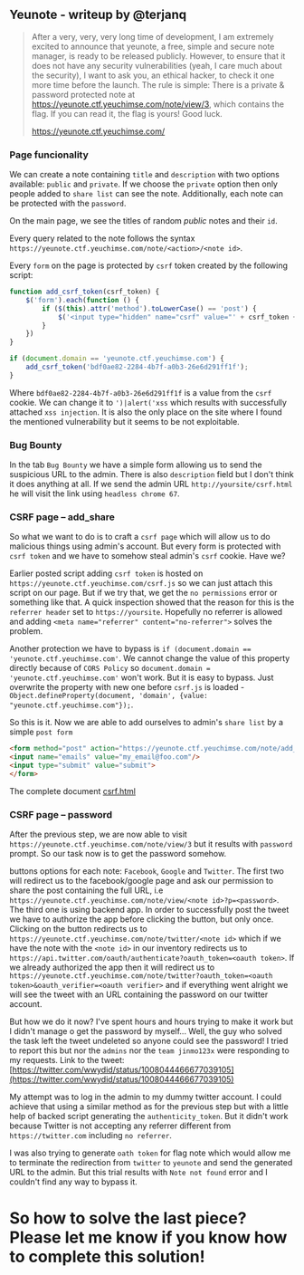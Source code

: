Yeunote - writeup by @terjanq
---

> After a very, very, very long time of development, I am extremely excited to announce that yeunote, a free, simple and secure note manager, is ready to be released publicly. However, to ensure that it does not have any security vulnerabilities (yeah, I care much about the security), I want to ask you, an ethical hacker, to check it one more time before the launch. The rule is simple: There is a private & password protected note at https://yeunote.ctf.yeuchimse.com/note/view/3, which contains the flag. If you can read it, the flag is yours! Good luck.
> 
> https://yeunote.ctf.yeuchimse.com/



### Page funcionality

We can create a note containing  `title` and `description` with two options available: `public` and `private`. If we choose the `private` option then only people added to `share list` can see the note. Additionally, each note can be protected with the `password`. 

On the main page, we see the titles of random *public* notes and their `id`. 

Every query related to the note follows the syntax `https://yeunote.ctf.yeuchimse.com/note/<action>/<note id>`.

Every `form` on the page is protected by `csrf` token created by the following script:

```js
function add_csrf_token(csrf_token) {
    $('form').each(function () {
        if ($(this).attr('method').toLowerCase() == 'post') {
            $('<input type="hidden" name="csrf" value="' + csrf_token + '" />').appendTo($(this));
        }
    })
}

if (document.domain == 'yeunote.ctf.yeuchimse.com') {
    add_csrf_token('bdf0ae82-2284-4b7f-a0b3-26e6d291ff1f');
}
```

Where `bdf0ae82-2284-4b7f-a0b3-26e6d291ff1f` is a value from the  `csrf` cookie. We can change it to `')|alert('xss` which results with successfully attached `xss injection`. It is also the only place on the site where I found the mentioned vulnerability but it seems to be not exploitable. 


### Bug Bounty
In the tab `Bug Bounty` we have a simple form allowing us to send the suspicious URL to the admin. There is also `description` field but I don't think it does anything at all. If we send the admin URL `http://yoursite/csrf.html` he will visit the link using `headless chrome 67`. 

### CSRF page &ndash; add_share

So what we want to do is to craft a `csrf page` which will allow us to do malicious things using admin's account. But every form is protected with `csrf token` and we have to somehow steal admin's `csrf` cookie. Have we? 

Earlier posted script adding `csrf token` is hosted on `https://yeunote.ctf.yeuchimse.com/csrf.js` so we can just attach this script on our page. But if we try that, we get the `no permissions` error or something like that. A quick inspection showed that the reason for this is the `referrer header` set to `https://yoursite`. 
Hopefully no referrer is allowed and adding `<meta name="referrer" content="no-referrer">` solves the problem.

Another protection we have to bypass is `if (document.domain == 'yeunote.ctf.yeuchimse.com'`. We cannot change the value of this property directly because of `CORS Policy` so `document.domain = 'yeunote.ctf.yeuchimse.com'` won't work. But it is easy to bypass. Just overwrite the property with new one before `csrf.js` is loaded - `Object.defineProperty(document, 'domain', {value: "yeunote.ctf.yeuchimse.com"});`. 

So this is it. Now we are able to add ourselves to admin's `share list` by a simple `post form`

```html
<form method="post" action="https://yeunote.ctf.yeuchimse.com/note/add_share/3">
<input name="emails" value="my_email@foo.com"/>
<input type="submit" value="submit">
</form>
```

The complete document [csrf.html]

### CSRF page &ndash; password

After the previous step, we are now able to visit `https://yeunote.ctf.yeuchimse.com/note/view/3` but it results with `password` prompt. So our task now is to get the password somehow.

buttons options for each note: `Facebook`, `Google` and `Twitter`. The first two will redirect us to the facebook/google page and ask our permission to share the post containing the full URL, i.e `https://yeunote.ctf.yeuchimse.com/note/view/<note id>?p=<password>`. 
The third one is using backend app. In order to successfully post the tweet we have to authorize the app before clicking the button, but only once. Clicking on the button redirects us to `https://yeunote.ctf.yeuchimse.com/note/twitter/<note id>` which if we have the note with the `<note id>` in our inventory redirects us to `https://api.twitter.com/oauth/authenticate?oauth_token=<oauth token>`. If we already authorized the app then it will redirect us to `https://yeunote.ctf.yeuchimse.com/note/twitter?oauth_token=<oauth token>&oauth_verifier=<oauth verifier>` and if everything went alright we will see the tweet with an URL containing the password on our twitter account. 

But how we do it now? I've spent hours and hours trying to make it work but I didn't manage o get the password by myself... Well, the guy who solved the task left the tweet undeleted so anyone could see the password! I tried to report this but nor the `admins` nor the `team jinmo123x` were responding to my requests. Link to the tweet: [https://twitter.com/wwydid/status/1008044466677039105](https://twitter.com/wwydid/status/1008044466677039105)

My attempt was to log in the admin to my dummy twitter account. I could achieve that using a similar method as for the previous step but with a little help of backed script generating the `authenticity_token`. But it didn't work because Twitter is not accepting any referrer different from `https://twitter.com` including `no referrer`. 

I was also trying to generate `oath token` for flag note which would allow me to terminate the redirection from `twitter` to `yeunote` and send the generated URL to the admin. But this trial results with `Note not found` error and I couldn't find any way to bypass it.

# So how to solve the last piece? Please let me know if you know how to complete this solution!

[csrf.html]: <./csrf.html>
